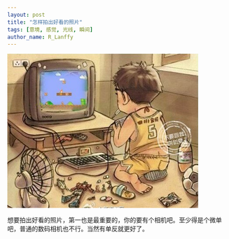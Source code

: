 ```yaml
---
layout: post
title: "怎样拍出好看的照片"
tags: [意境, 感觉, 光线, 瞬间]
author_name: R_Lanffy
---
```


![小时候](/images/posts/2013-10-28/first.jpg)

想要拍出好看的照片，第一也是最重要的，你的要有个相机吧。至少得是个微单吧，普通的数码相机也不行。当然有单反就更好了。